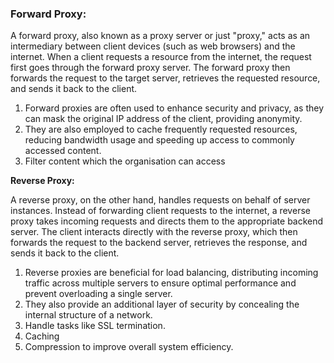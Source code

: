 
### Forward Proxy:

A forward proxy, also known as a proxy server or just "proxy," acts as an intermediary between client devices (such as web browsers) and the internet. When a client requests a resource from the internet, the request first goes through the forward proxy server. The forward proxy then forwards the request to the target server, retrieves the requested resource, and sends it back to the client.

1. Forward proxies are often used to enhance security and privacy, as they can mask the original IP address of the client, providing anonymity. 
2. They are also employed to cache frequently requested resources, reducing bandwidth usage and speeding up access to commonly accessed content.
3. Filter content which the organisation can access

**Reverse Proxy:**

A reverse proxy, on the other hand, handles requests on behalf of server instances. Instead of forwarding client requests to the internet, a reverse proxy takes incoming requests and directs them to the appropriate backend server. The client interacts directly with the reverse proxy, which then forwards the request to the backend server, retrieves the response, and sends it back to the client.

1. Reverse proxies are beneficial for load balancing, distributing incoming traffic across multiple servers to ensure optimal performance and prevent overloading a single server. 
2. They also provide an additional layer of security by concealing the internal structure of a network.
3. Handle tasks like SSL termination.
4. Caching 
5. Compression to improve overall system efficiency.

